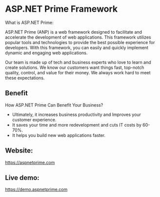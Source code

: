 # ASP.NET Prime Framework

What is ASP.NET Prime:
<br/>

ASP.NET Prime (ANP) is a web framework designed to facilitate and accelerate the development of web applications. This framework utilizes popular tools and technologies to provide the best possible experience for developers. With this framework, you can easily and quickly implement dynamic and engaging web applications.
<br/>

Our team is made up of tech and business experts who love to learn and create solutions. We know our customers want things fast, top-notch quality, control, and value for their money. We always work hard to meet these expectations.

## Benefit

How ASP.NET Prime Can Benefit Your Business?
* Ultimately, it increases business productivity and Improves your customer experience.
* It saves your time and more redevelopment and cuts IT costs by 60-70%.
* It helps you build new web applications faster.

## Website:
https://aspnetprime.com

## Live demo:
https://demo.aspnetprime.com
